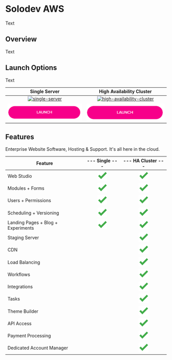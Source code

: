 # Solodev AWS
Text

## Overview
Text

## Launch Options
Text 

Single Server                                                                   | High Availability Cluster  
:------------------------------------------------------------------------------:|:------------------------------------------------------------------------------:
[![single-server](http://via.placeholder.com/425x425)](pages/solodev-single.md) | [![high-availability-cluster](http://via.placeholder.com/425x425)](pages/solodev-ha-cluster.md)
[![single-server-launch](pages/images/launch-btn.png)](pages/solodev-single.md) | [![ha-cluster-launch](pages/images/launch-btn.png)](pages/solodev-ha-cluster.md)

## Features
Enterprise Website Software, Hosting & Support. It's all here in the cloud.

Feature                            | --- Single ---                                          | --- HA Cluster ---  
-----------------------------------|:-----------------------------------------------:|:-----------------------------------------------:
Web Studio                         | ![feature-included](pages/images/checkmark.png) | ![feature-included](pages/images/checkmark.png)
Modules + Forms                    | ![feature-included](pages/images/checkmark.png) | ![feature-included](pages/images/checkmark.png)
Users + Permissions                | ![feature-included](pages/images/checkmark.png) | ![feature-included](pages/images/checkmark.png)
Scheduling + Versioning            | ![feature-included](pages/images/checkmark.png) | ![feature-included](pages/images/checkmark.png)
Landing Pages + Blog + Experiments | ![feature-included](pages/images/checkmark.png) | ![feature-included](pages/images/checkmark.png)
Staging Server                     |                                                 | ![feature-included](pages/images/checkmark.png)
CDN                                |                                                 | ![feature-included](pages/images/checkmark.png)
Load Balancing                     |                                                 | ![feature-included](pages/images/checkmark.png)
Workflows                          |                                                 | ![feature-included](pages/images/checkmark.png)
Integrations                       |                                                 | ![feature-included](pages/images/checkmark.png)
Tasks                              |                                                 | ![feature-included](pages/images/checkmark.png)
Theme Builder                      |                                                 | ![feature-included](pages/images/checkmark.png)
API Access                         |                                                 | ![feature-included](pages/images/checkmark.png)
Payment Processing                 |                                                 | ![feature-included](pages/images/checkmark.png)
Dedicated Account Manager          |                                                 | ![feature-included](pages/images/checkmark.png)
